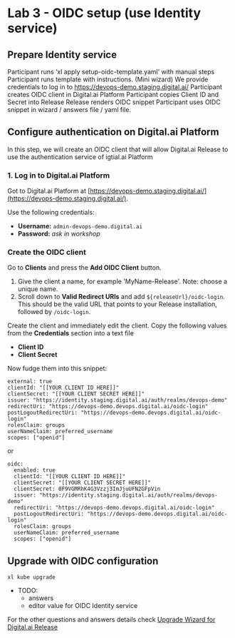 
# Lab 3 - OIDC setup (use Identity service)

## Prepare Identity service

Participant runs ‘xl apply setup-oidc-template.yaml’ with manual steps
Participant runs template with instructions. (Mini wizard)
We provide credentials to log in to https://devops-demo.staging.digital.ai/
Participant creates OIDC client in Digital.ai Platform
Participant copies Client ID and Secret into Release
Release renders OIDC snippet
Participant uses OIDC snippet in wizard / answers file / yaml file.

## Configure authentication on Digital.ai Platform

In this step, we will create an OIDC client that will allow Digital.ai Release to use the authentication service of igtial.ai Platform

### 1. Log in to Digital.ai Platform

Got to Digital.ai Platform at [https://devops-demo.staging.digital.ai/](https://devops-demo.staging.digital.ai/). 

Use the following credentials:

* **Username:** `admin-devops-demo.digital.ai`  
* **Password:** _ask in workshop_

### Create the OIDC client

Go to **Clients** and press the **Add OIDC Client** button.

1. Give the client a name, for example 'MyName-Release'. Note: choose a unique name.
2. Scroll down to **Valid Redirect URIs** and add `${releaseUrl}/oidc-login`. This should be the valid URL that points to your Release installation, followed by `/oidc-login`.

Create the client and immediately edit the client. Copy the following values from the **Credentials** section into a text file
  
* **Client ID**
* **Client Secret**

Now fudge them into this snippet:

```
external: true
clientId: "[[YOUR CLIENT ID HERE]]"
clientSecret: "[[YOUR CLIENT SECRET HERE]]"
issuer: "https://identity.staging.digital.ai/auth/realms/devops-demo"
redirectUri: "https://devops-demo.devops.digital.ai/oidc-login"
postLogoutRedirectUri: "https://devops-demo.devops.digital.ai/oidc-login"
rolesClaim: groups
userNameClaim: preferred_username
scopes: ["openid"]
```

or 

```
oidc:
  enabled: true
  clientId: "[[YOUR CLIENT ID HERE]]"
  clientSecret: "[[YOUR CLIENT SECRET HERE]]"
  clientSecret: 0F9VGMRhK4G3Vzzj3ImJjuUFN2GFpVin
  issuer: "https://identity.staging.digital.ai/auth/realms/devops-demo"
  redirectUri: "https://devops-demo.devops.digital.ai/oidc-login"
  postLogoutRedirectUri: "https://devops-demo.devops.digital.ai/oidc-login"
  rolesClaim: groups
  userNameClaim: preferred_username
  scopes: ["openid"]
```

## Upgrade with OIDC configuration

```shell
xl kube upgrade
```

- TODO:
  - answers
  - editor value for OIDC Identity service

For the other questions and answers details check [Upgrade Wizard for Digital.ai Release](https://docs.digital.ai/bundle/devops-release-version-v.22.3/page/release/operator/xl-op-upgrade-wizard-release.html)

